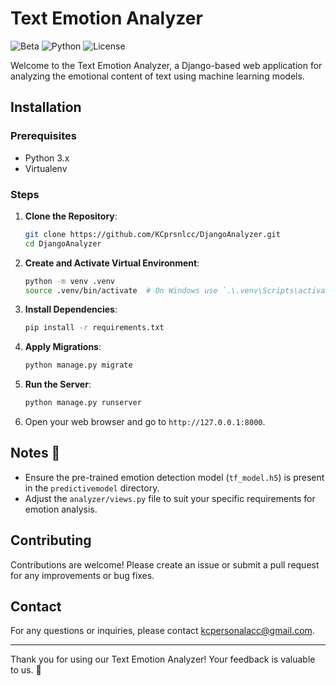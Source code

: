 # Text Emotion Analyzer

![Beta](https://img.shields.io/badge/status-beta-yellow)
![Python](https://img.shields.io/badge/python-3.x-blue)
![License](https://img.shields.io/badge/license-MIT-green)

Welcome to the Text Emotion Analyzer, a Django-based web application for analyzing the emotional content of text using machine learning models.

## Installation

### Prerequisites

- Python 3.x
- Virtualenv

### Steps

1. **Clone the Repository**:
    ```bash
    git clone https://github.com/KCprsnlcc/DjangoAnalyzer.git
    cd DjangoAnalyzer
    ```

2. **Create and Activate Virtual Environment**:
    ```bash
    python -m venv .venv
    source .venv/bin/activate  # On Windows use `.\.venv\Scripts\activate`
    ```

3. **Install Dependencies**:
    ```bash
    pip install -r requirements.txt
    ```

4. **Apply Migrations**:
    ```bash
    python manage.py migrate
    ```

5. **Run the Server**:
    ```bash
    python manage.py runserver
    ```

6. Open your web browser and go to `http://127.0.0.1:8000`.

## Notes 📓

- Ensure the pre-trained emotion detection model (`tf_model.h5`) is present in the `predictivemodel` directory.
- Adjust the `analyzer/views.py` file to suit your specific requirements for emotion analysis.

## Contributing

Contributions are welcome! Please create an issue or submit a pull request for any improvements or bug fixes.

## Contact

For any questions or inquiries, please contact [kcpersonalacc@gmail.com](mailto:kcpersonalacc@gmail.com).

---

Thank you for using our Text Emotion Analyzer! Your feedback is valuable to us. 🧡
